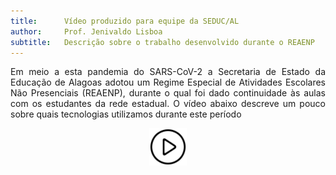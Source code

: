```yaml
---
title:      Vídeo produzido para equipe da SEDUC/AL
author:     Prof. Jenivaldo Lisboa
subtitle:   Descrição sobre o trabalho desenvolvido durante o REAENP
---
```

<div style="text-align: justify">Em meio a esta pandemia do SARS-CoV-2 a Secretaria de Estado da Educação de Alagoas adotou um Regime Especial de Atividades Escolares Não Presenciais (REAENP), durante o qual foi dado continuidade às aulas com os estudantes da rede estadual. O vídeo abaixo descreve um pouco sobre quais tecnologias utilizamos durante este período</div>

<center>

[<img src="https://github.com/ProfJenivaldo/site1/blob/master/img/video_icon.png?raw=true" alt="video_icon.png" style="width:60px;"/>](https://github.com/ProfJenivaldo/site1/blob/master/img/video_icon.png?raw=true)

</center>